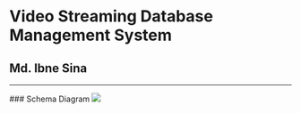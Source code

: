 # Video Streaming Database Management System
## Md. Ibne Sina
<hr>
### Schema Diagram
<img src="https://github.com/ibnesina/Video-Streaming-Database-Management-System/blob/main/Schema%20Diagram.png> width="800px">
